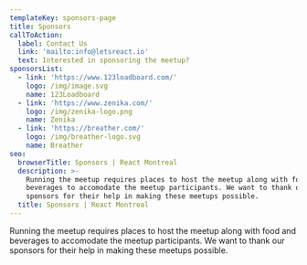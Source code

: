 ```yaml
---
templateKey: sponsors-page
title: Sponsors
callToAction:
  label: Contact Us
  link: 'mailto:info@letsreact.io'
  text: Interested in sponsoring the meetup?
sponsorsList:
  - link: 'https://www.123loadboard.com/'
    logo: /img/image.svg
    name: 123Loadboard
  - link: 'https://www.zenika.com/'
    logo: /img/zenika-logo.png
    name: Zenika
  - link: 'https://breather.com/'
    logo: /img/breather-logo.svg
    name: Breather
seo:
  browserTitle: Sponsors | React Montreal
  description: >-
    Running the meetup requires places to host the meetup along with food and
    beverages to accomodate the meetup participants. We want to thank our
    sponsors for their help in making these meetups possible.
  title: Sponsors | React Montreal
---
```

Running the meetup requires places to host the meetup along with food and beverages to accomodate the meetup participants. We want to thank our sponsors for their help in making these meetups possible.
